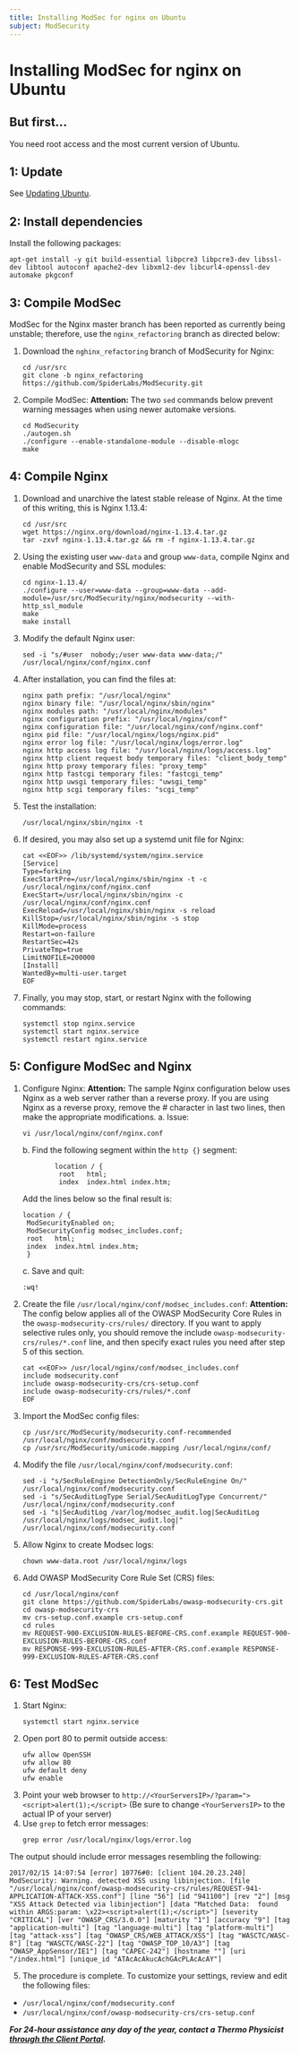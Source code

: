 ```yaml
---
title: Installing ModSec for nginx on Ubuntu
subject: ModSecurity
---
```


# Installing ModSec for nginx on Ubuntu

## But first...
You need root access and the most current version of Ubuntu.

## 1: Update
See [Updating Ubuntu](https://www.thermo.io/how-to/security/updating-ubuntu).

## 2: Install dependencies
Install the following packages:
```shell
apt-get install -y git build-essential libpcre3 libpcre3-dev libssl-dev libtool autoconf apache2-dev libxml2-dev libcurl4-openssl-dev automake pkgconf
```

## 3: Compile ModSec
ModSec for the Nginx master branch has been reported as currently being unstable; therefore, use the `nginx_refactoring` branch as directed below:
1. Download the `nghinx_refactoring` branch of ModSecurity for Nginx:
   ```shell
   cd /usr/src
   git clone -b nginx_refactoring https://github.com/SpiderLabs/ModSecurity.git
   ```
2. Compile ModSec:
**Attention:** The two `sed` commands below prevent warning messages when using newer automake versions.
   ```shell
   cd ModSecurity
   ./autogen.sh
   ./configure --enable-standalone-module --disable-mlogc
   make
   ```

## 4: Compile Nginx
1. Download and unarchive the latest stable release of Nginx. At the time of this writing, this is Nginx 1.13.4:
   ```shell
   cd /usr/src
   wget https://nginx.org/download/nginx-1.13.4.tar.gz
   tar -zxvf nginx-1.13.4.tar.gz && rm -f nginx-1.13.4.tar.gz
   ```
2. Using the existing user `www-data` and group `www-data`, compile Nginx and enable ModSecurity and SSL modules:
   ```shell
   cd nginx-1.13.4/
   ./configure --user=www-data --group=www-data --add-module=/usr/src/ModSecurity/nginx/modsecurity --with-http_ssl_module
   make
   make install
   ```
3. Modify the default Nginx user:
   ```shell
   sed -i "s/#user  nobody;/user www-data www-data;/" /usr/local/nginx/conf/nginx.conf
   ```
4. After installation, you can find the files at:
   ```shell
   nginx path prefix: "/usr/local/nginx"
   nginx binary file: "/usr/local/nginx/sbin/nginx"
   nginx modules path: "/usr/local/nginx/modules"
   nginx configuration prefix: "/usr/local/nginx/conf"
   nginx configuration file: "/usr/local/nginx/conf/nginx.conf"
   nginx pid file: "/usr/local/nginx/logs/nginx.pid"
   nginx error log file: "/usr/local/nginx/logs/error.log"
   nginx http access log file: "/usr/local/nginx/logs/access.log"
   nginx http client request body temporary files: "client_body_temp"
   nginx http proxy temporary files: "proxy_temp"
   nginx http fastcgi temporary files: "fastcgi_temp"
   nginx http uwsgi temporary files: "uwsgi_temp"
   nginx http scgi temporary files: "scgi_temp"
   ```
5. Test the installation:
   ```shell
   /usr/local/nginx/sbin/nginx -t
   ```
6. If desired, you may also set up a systemd unit file for Nginx:
   ```shell
   cat <<EOF>> /lib/systemd/system/nginx.service
   [Service]
   Type=forking
   ExecStartPre=/usr/local/nginx/sbin/nginx -t -c /usr/local/nginx/conf/nginx.conf
   ExecStart=/usr/local/nginx/sbin/nginx -c /usr/local/nginx/conf/nginx.conf
   ExecReload=/usr/local/nginx/sbin/nginx -s reload
   KillStop=/usr/local/nginx/sbin/nginx -s stop
   KillMode=process
   Restart=on-failure
   RestartSec=42s
   PrivateTmp=true
   LimitNOFILE=200000
   [Install]
   WantedBy=multi-user.target
   EOF
   ```
7. Finally, you may stop, start, or restart Nginx with the following commands:
   ```shell
   systemctl stop nginx.service
   systemctl start nginx.service
   systemctl restart nginx.service
   ```

## 5: Configure ModSec and Nginx
1. Configure Nginx:
**Attention:** The sample Nginx configuration below uses Nginx as a web server rather than a reverse proxy. If you are using Nginx as a reverse proxy, remove the # character in last two lines, then make the appropriate modifications.
   a. Issue:
      ```shell
      vi /usr/local/nginx/conf/nginx.conf
      ```
   b. Find the following segment within the `http {}` segment:
      ```shell
              location / {
               root   html;
               index  index.html index.htm;
      ```
   Add the lines below so the final result is:
      ```shell
      location / {
       ModSecurityEnabled on;
       ModSecurityConfig modsec_includes.conf;
       root   html;
       index  index.html index.htm;
       }
      ```
   c. Save and quit:
      ```shell
      :wq!
      ```
2. Create the file `/usr/local/nginx/conf/modsec_includes.conf`:
**Attention:** The config below applies all of the OWASP ModSecurity Core Rules in the `owasp-modsecurity-crs/rules/` directory. If you want to apply selective rules only, you should remove the include `owasp-modsecurity-crs/rules/*.conf` line, and then specify exact rules you need after step 5 of this section.
   ```shell
   cat <<EOF>> /usr/local/nginx/conf/modsec_includes.conf
   include modsecurity.conf
   include owasp-modsecurity-crs/crs-setup.conf
   include owasp-modsecurity-crs/rules/*.conf
   EOF
   ```
3. Import the ModSec config files:
   ```shell
   cp /usr/src/ModSecurity/modsecurity.conf-recommended /usr/local/nginx/conf/modsecurity.conf
   cp /usr/src/ModSecurity/unicode.mapping /usr/local/nginx/conf/
   ```
4. Modify the file ``/usr/local/nginx/conf/modsecurity.conf``:
   ```shell
   sed -i "s/SecRuleEngine DetectionOnly/SecRuleEngine On/" /usr/local/nginx/conf/modsecurity.conf
   sed -i "s/SecAuditLogType Serial/SecAuditLogType Concurrent/" /usr/local/nginx/conf/modsecurity.conf
   sed -i "s|SecAuditLog /var/log/modsec_audit.log|SecAuditLog /usr/local/nginx/logs/modsec_audit.log|" /usr/local/nginx/conf/modsecurity.conf
   ```
5. Allow Nginx to create Modsec logs:
   ```shell
   chown www-data.root /usr/local/nginx/logs
   ```
6. Add OWASP ModSecurity Core Rule Set (CRS) files:
   ```shell
   cd /usr/local/nginx/conf
   git clone https://github.com/SpiderLabs/owasp-modsecurity-crs.git
   cd owasp-modsecurity-crs
   mv crs-setup.conf.example crs-setup.conf
   cd rules
   mv REQUEST-900-EXCLUSION-RULES-BEFORE-CRS.conf.example REQUEST-900-EXCLUSION-RULES-BEFORE-CRS.conf
   mv RESPONSE-999-EXCLUSION-RULES-AFTER-CRS.conf.example RESPONSE-999-EXCLUSION-RULES-AFTER-CRS.conf
   ```

## 6: Test ModSec
1. Start Nginx:
   ```shell
   systemctl start nginx.service
   ```
2. Open port 80 to permit outside access:
   ```shell
   ufw allow OpenSSH
   ufw allow 80
   ufw default deny
   ufw enable
   ```
3. Point your web browser to `http://<YourServersIP>/?param="><script>alert(1);</script>`
(Be sure to change `<YourServersIP>` to the actual IP of your server)
4. Use `grep` to fetch error messages:
   ```shell
   grep error /usr/local/nginx/logs/error.log
   ```
The output should include error messages resembling the following:
   ```shell
   2017/02/15 14:07:54 [error] 10776#0: [client 104.20.23.240] ModSecurity: Warning. detected XSS using libinjection. [file "/usr/local/nginx/conf/owasp-modsecurity-crs/rules/REQUEST-941-APPLICATION-ATTACK-XSS.conf"] [line "56"] [id "941100"] [rev "2"] [msg "XSS Attack Detected via libinjection"] [data "Matched Data:  found within ARGS:param: \x22><script>alert(1);</script>"] [severity "CRITICAL"] [ver "OWASP_CRS/3.0.0"] [maturity "1"] [accuracy "9"] [tag "application-multi"] [tag "language-multi"] [tag "platform-multi"] [tag "attack-xss"] [tag "OWASP_CRS/WEB_ATTACK/XSS"] [tag "WASCTC/WASC-8"] [tag "WASCTC/WASC-22"] [tag "OWASP_TOP_10/A3"] [tag "OWASP_AppSensor/IE1"] [tag "CAPEC-242"] [hostname ""] [uri "/index.html"] [unique_id "ATAcAcAkucAchGAcPLAcAcAY"]
   ```
5. The procedure is complete. To customize your settings, review and edit the following files:
* `/usr/local/nginx/conf/modsecurity.conf`
* `/usr/local/nginx/conf/owasp-modsecurity-crs/crs-setup.conf`

**_For 24-hour assistance any day of the year, contact a Thermo Physicist [through the Client Portal](https://core.thermo.io/login/)._**

